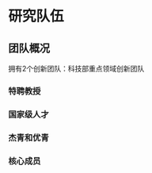 # 研究队伍
## 团队概况
<!-- 参看2018 年度ppt13页 -->
  拥有2个创新团队：科技部重点领域创新团队

### 特聘教授
### 国家级人才
### 杰青和优青
### 核心成员